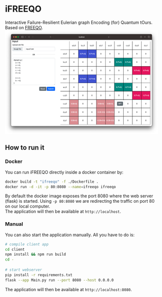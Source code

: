 # iFREEQO
Interactive Failure-Resilient Eulerian graph Encoding (for) Quantum tOurs. <br>
Based on [FREEQO](https://github.com/RiccardoRomanello/FREEQO).<br>
![iFREEQO app](docs/ifreeqo-screen.png?raw=true "iFREEQO app")

## How to run it
### Docker
You can run iFREEQO directly inside a docker container by:
```sh
docker build -t "ifreeqo" -f ./Dockerfile .
docker run -d -it -p 80:8080 --name=ifreeqo ifreeqo
```

By default the docker image exposes the port 8080 where the web server (flask) is started. Using `-p 80:8080` we are redirecting the traffic on port 80 on our local computer.<br>
The application will then be available at `http://localhost`.


### Manual 
You can also start the application manually. All you have to do is:
```sh
# compile client app
cd client
npm install && npm run build
cd -

# start webserver
pip install -r requirements.txt
flask --app Main.py run --port 8080 --host 0.0.0.0
```

The application will then be available at `http://localhost:8080`.

